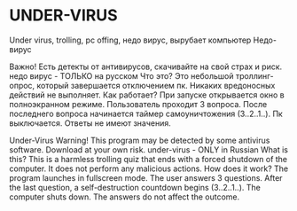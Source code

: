 # UNDER-VIRUS
Under virus, trolling, pc offing, недо вирус, вырубает компьютер
Недо-вирус

Важно!
Есть детекты от антивирусов, скачивайте на свой страх и риск.
недо вирус - ТОЛЬКО на русском
Что это?
Это небольшой троллинг-опрос, который завершается отключением пк. Никаких вредоносных действий не выполняет.
Как работает?
При запуске открывается окно в полноэкранном режиме.
Пользователь проходит 3 вопроса.
После последнего вопроса начинается таймер самоуничтожения (3..2..1..).
Пк выключается.
Ответы не имеют значения.


Under-Virus
Warning!
This program may be detected by some antivirus software. Download at your own risk.
under-virus - ONLY in Russian
What is this?
This is a harmless trolling quiz that ends with a forced shutdown of the computer. It does not perform any malicious actions.
How does it work?
The program launches in fullscreen mode.
The user answers 3 questions.
After the last question, a self-destruction countdown begins (3..2..1..).
The computer shuts down.
The answers do not affect the outcome.

